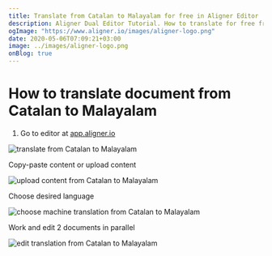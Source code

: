 ```yaml
---
title: Translate from Catalan to Malayalam for free in Aligner Editor
description: Aligner Dual Editor Tutorial. How to translate for free from Catalan to Malayalam. Aligner is multilingual document management platform. 
ogImage: "https://www.aligner.io/images/aligner-logo.png"
date: 2020-05-06T07:09:21+03:00
image: ../images/aligner-logo.png
onBlog: true
---
```


# How to translate document from Catalan to Malayalam

1. Go to editor at [app.aligner.io](https://app.aligner.io "Aligner App web page")

![translate from Catalan to Malayalam](../aligner-blank-editor.png "translate from Catalan to Malayalam")

Copy-paste content or upload content

![upload content from Catalan to Malayalam](../aligner-uploaded-document.png "upload content from Catalan to Malayalam")

Choose desired language

![choose machine translation from Catalan to Malayalam](../aligner-language-dropdown.png "choose machine translation from Catalan to Malayalam")

Work and edit 2 documents in parallel

![edit translation from Catalan to Malayalam](../aligner-double-sitded-editor.png "edit translation from Catalan to Malayalam")

